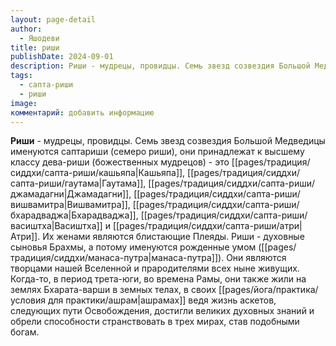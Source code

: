 ```yaml
---
layout: page-detail
author:
  - Яшодеви
title: риши
publishDate: 2024-09-01
description: Риши - мудрецы, провидцы. Семь звезд созвездия Большой Медведицы именуются саптариши (семеро риши), они принадлежат к высшему классу дева-риши (божественных мудрецов) - это Кашьяпа, Гаутама, Джамадагни, Вишвамитра, Бхарадваджа, Васиштха и Атри. Их женами являются блистающие Плеяды. Риши - духовные сыновья Брахмы, а потому именуются рожденные умом (манаса-путра). Они являются творцами нашей Вселенной и прародителями всех ныне живущих.
tags:
  - сапта-риши
  - риши
image: 
комментарий: добавить информацию
---
```

**Риши** - мудрецы, провидцы. Семь звезд созвездия Большой Медведицы именуются саптариши (семеро риши), они принадлежат к высшему классу дева-риши (божественных мудрецов) - это [[pages/традиция/сиддхи/сапта-риши/кашьяпа|Кашьяпа]], [[pages/традиция/сиддхи/сапта-риши/гаутама|Гаутама]], [[pages/традиция/сиддхи/сапта-риши/джамадагни|Джамадагни]], [[pages/традиция/сиддхи/сапта-риши/вишвамитра|Вишвамитра]], [[pages/традиция/сиддхи/сапта-риши/бхарадваджа|Бхарадваджа]], [[pages/традиция/сиддхи/сапта-риши/васиштха|Васиштха]] и [[pages/традиция/сиддхи/сапта-риши/атри|Атри]]. Их женами являются блистающие Плеяды. Риши - духовные сыновья Брахмы, а потому именуются рожденные умом ([[pages/традиция/сиддхи/манаса-путра|манаса-путра]]). Они являются творцами нашей Вселенной и прародителями всех ныне живущих. Когда-то, в период трета-юги, во времена Рамы, они также жили на землях Бхарата-варши в земных телах, в своих [[pages/йога/практика/условия для практики/ашрам|ашрамах]] ведя жизнь аскетов, следующих пути Освобождения, достигли великих духовных знаний и обрели способности странствовать в трех мирах, став подобными богам.

